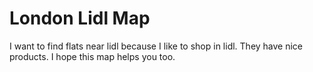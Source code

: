 # London Lidl Map

I want to find flats near lidl because I like to shop in lidl. They have nice products. I hope this map helps you too.

